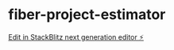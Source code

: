 # fiber-project-estimator

[Edit in StackBlitz next generation editor ⚡️](https://stackblitz.com/~/github.com/projectdumb2/fiber-project-estimator)